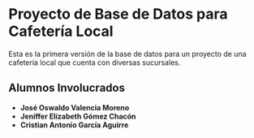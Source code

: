 # Proyecto de Base de Datos para Cafetería Local

Esta es la primera versión de la base de datos para un proyecto de una cafetería local que cuenta con diversas sucursales.

## Alumnos Involucrados

- **José Oswaldo Valencia Moreno**  
- **Jeniffer Elizabeth Gómez Chacón**  
- **Cristian Antonio García Aguirre**
